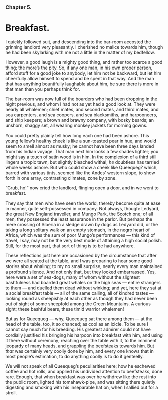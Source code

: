 ### Chapter 5. 
Breakfast.
==========


I quickly followed suit, and descending into the bar-room accosted the grinning
landlord very pleasantly. I cherished no malice towards him, though he had been
skylarking with me not a little in the matter of my bedfellow.

However, a good laugh is a mighty good thing, and rather too scarce a good
thing; the more’s the pity. So, if any one man, in his own proper person, afford
stuff for a good joke to anybody, let him not be backward, but let him
cheerfully allow himself to spend and be spent in that way. And the man that has
anything bountifully laughable about him, be sure there is more in that man than
you perhaps think for.

The bar-room was now full of the boarders who had been dropping in the night
previous, and whom I had not as yet had a good look at. They were nearly all
whalemen; chief mates, and second mates, and third mates, and sea carpenters,
and sea coopers, and sea blacksmiths, and harpooneers, and ship keepers; a brown
and brawny company, with bosky beards; an unshorn, shaggy set, all wearing
monkey jackets for morning gowns.

You could pretty plainly tell how long each one had been ashore. This young
fellow’s healthy cheek is like a sun-toasted pear in hue, and would seem to
smell almost as musky; he cannot have been three days landed from his Indian
voyage. That man next him looks a few shades lighter; you might say a touch of
satin wood is in him. In the complexion of a third still lingers a tropic tawn,
but slightly bleached withal; *he* doubtless has tarried whole weeks ashore. But
who could show a cheek like Queequeg? which, barred with various tints, seemed
like the Andes’ western slope, to show forth in one array, contrasting climates,
zone by zone.

“Grub, ho!” now cried the landlord, flinging open a door, and in we went to
breakfast.

They say that men who have seen the world, thereby become quite at ease in
manner, quite self-possessed in company. Not always, though: Ledyard, the great
New England traveller, and Mungo Park, the Scotch one; of all men, they
possessed the least assurance in the parlor. But perhaps the mere crossing of
Siberia in a sledge drawn by dogs as Ledyard did, or the taking a long solitary
walk on an empty stomach, in the negro heart of Africa, which was the sum of
poor Mungo’s performances — this kind of travel, I say, may not be the very best
mode of attaining a high social polish. Still, for the most part, that sort of
thing is to be had anywhere.

These reflections just here are occasioned by the circumstance that after we
were all seated at the table, and I was preparing to hear some good stories
about whaling; to my no small surprise, nearly every man maintained a profound
silence. And not only that, but they looked embarrassed. Yes, here were a set of
sea-dogs, many of whom without the slightest bashfulness had boarded great
whales on the high seas — entire strangers to them — and duelled them dead
without winking; and yet, here they sat at a social breakfast table — all of the
same calling, all of kindred tastes — looking round as sheepishly at each other
as though they had never been out of sight of some sheepfold among the Green
Mountains.  A curious sight; these bashful bears, these timid warrior whalemen!

But as for Queequeg — why, Queequeg sat there among them — at the head of the
table, too, it so chanced; as cool as an icicle. To be sure I cannot say much
for his breeding. His greatest admirer could not have cordially justified his
bringing his harpoon into breakfast with him, and using it there without
ceremony; reaching over the table with it, to the imminent jeopardy of many
heads, and grappling the beefsteaks towards him. But *that* was certainly very
coolly done by him, and every one knows that in most people’s estimation, to do
anything coolly is to do it genteelly.

We will not speak of all Queequeg’s peculiarities here; how he eschewed coffee
and hot rolls, and applied his undivided attention to beefsteaks, done rare.
Enough, that when breakfast was over he withdrew like the rest into the public
room, lighted his tomahawk-pipe, and was sitting there quietly digesting and
smoking with his inseparable hat on, when I sallied out for a stroll.



